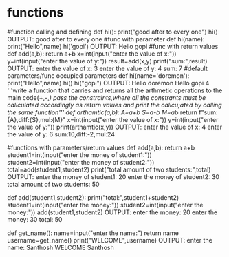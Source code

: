 # functions
#function calling and defining
def hi():
    print("good after to every one")
hi()
OUTPUT:
good after to every one
#func with parameter
def hi(name):
    print("Hello",name)
hi('gopi')
OUTPUT:
Hello gopi
#func with return values
def add(a,b):
    return a+b
x=int(input("enter the value of x:"))
y=int(input("enter the value of y:"))
result=add(x,y)
print("sum:",result)
OUTPUT:
enter the value of x: 3
enter the value of y: 4
sum: 7
#default parameters/func occupied parameters
def hi(name='doremon'):
    print("Hello",name)
hi()
hi("gopi")
OUTPUT:
Hello doremon
Hello gopi
4
'''write a function that carries and returns all the arthmetic operations to the main code(+,-,*)
pass the constraints,where all the constrants must be caliculated accordingly as return values and print
the calicu;ated by calling the same function'''
def arthamtic(a,b):
    A=a+b
    S=a-b
    M=a*b
    return f"sum:{A},diff:{S},mul:{M}"
x=int(input("enter the value of x:"))
y=int(input("enter the value of y:"))
print(arthamtic(x,y))
OUTPUT:
enter the value of x: 4
enter the value of y: 6
sum:10,diff:-2,mul:24

#functions with parameters/return values
def add(a,b):
    return a+b
student1=int(input("enter the money of student1:"))
student2=int(input("enter the money of student2:"))
total=add(student1,student2)
print("total amount of two students:",total)
OUTPUT:
enter the money of student1: 20
enter the money of student2: 30
total amount of two students: 50

def add(student1,student2):
    print("total:",student1+student2)
student1=int(input("enter the money:"))
student2=int(input("enter the money:"))
add(student1,student2)
OUTPUT:
enter the money: 20
enter the money: 30
total: 50

def get_name():
    name=input("enter the name:")
    return name
username=get_name()
print("WELCOME",username)
OUTPUT:
enter the name: Santhosh
WELCOME Santhosh
